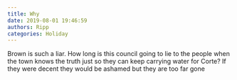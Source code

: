 ```yaml
---
title: Why
date: 2019-08-01 19:46:59
authors: Ripp
categories: Holiday
---
```


 Brown is such a liar.   How long is this council going to lie to the people when the town knows the truth just so they can keep carrying water for Corte?  If they were decent they would be ashamed but they are too far gone